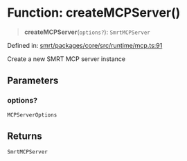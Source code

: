 # Function: createMCPServer()

> **createMCPServer**(`options?`): `SmrtMCPServer`

Defined in: [smrt/packages/core/src/runtime/mcp.ts:91](https://github.com/happyvertical/smrt/blob/3e10e04571f8229dee5c87ee2f9b9b06c6c49f12/packages/core/src/runtime/mcp.ts#L91)

Create a new SMRT MCP server instance

## Parameters

### options?

`MCPServerOptions`

## Returns

`SmrtMCPServer`

